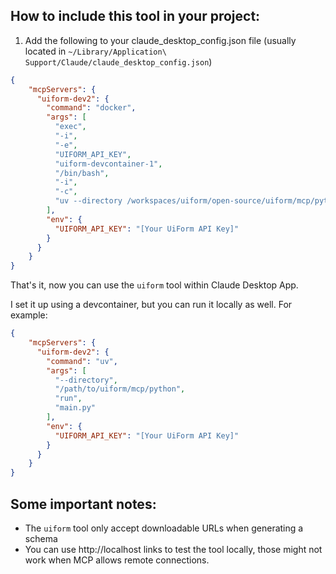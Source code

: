 ## How to include this tool in your project:


1. Add the following to your claude_desktop_config.json file (usually located in `~/Library/Application\ Support/Claude/claude_desktop_config.json`)

```json
{
    "mcpServers": {
      "uiform-dev2": {
        "command": "docker",
        "args": [
          "exec",
          "-i",
          "-e",
          "UIFORM_API_KEY",
          "uiform-devcontainer-1",
          "/bin/bash",
          "-i",
          "-c",
          "uv --directory /workspaces/uiform/open-source/uiform/mcp/python run main.py"
        ],
        "env": {
          "UIFORM_API_KEY": "[Your UiForm API Key]"
        }
      }
    }
}
```

That's it, now you can use the `uiform` tool within Claude Desktop App.

I set it up using a devcontainer, but you can run it locally as well. For example:

```json
{
    "mcpServers": {
      "uiform-dev2": {
        "command": "uv",
        "args": [
          "--directory",
          "/path/to/uiform/mcp/python",
          "run",
          "main.py"
        ],
        "env": {
          "UIFORM_API_KEY": "[Your UiForm API Key]"
        }
      }
    }
}
```



## Some important notes:

- The `uiform` tool only accept downloadable URLs when generating a schema
- You can use http://localhost links to test the tool locally, those might not work when MCP allows remote connections.






